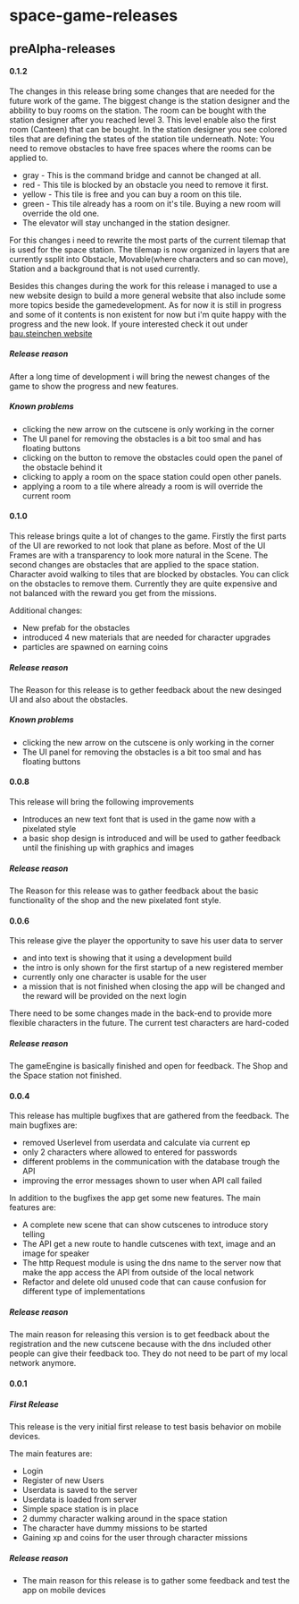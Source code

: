 # space-game-releases

## preAlpha-releases
#### 0.1.2
The changes in this release bring some changes that are needed for the future work of the game. The biggest change is the station designer and the abbility to buy rooms on the station. The room can be bought with the station designer after you reached level 3. This level enable also the first room (Canteen) that can be bought. In the station designer you see colored tiles that are defining the states of the station tile underneath.
Note: You need to remove obstacles to have free spaces where the rooms can be applied to.

* gray - This is the command bridge and cannot be changed at all.
* red - This tile is blocked by an obstacle you need to remove it first.
* yellow - This tile is free and you can buy a room on this tile.
* green - This tile already has a room on it's tile. Buying a new room will override the old one.
* The elevator will stay unchanged in the station designer.

For this changes i need to rewrite the most parts of the current tilemap that is used for the space station. The tilemap is now organized in layers that are currently ssplit into Obstacle, Movable(where characters and so can move), Station and a background that is not used currently.

Besides this changes during the work for this release i managed to use a new website design to build a more general website that also include some more topics beside the gamedevelopment. As for now it is still in progress and some of it contents is non existent for now but i'm quite happy with the progress and the new look. If youre interested check it out under [bau.steinchen website](http://bau-steinchen.duckdns.org/)

##### Release reason
After a long time of development i will bring the newest changes of the game to show the progress and new features.

##### Known problems
* clicking the new arrow on the cutscene is only working in the corner
* The UI panel for removing the obstacles is a bit too smal and has floating buttons
* clicking on the button to remove the obstacles could open the panel of the obstacle behind it
* clicking to apply a room on the space station could open other panels.
* applying a room to a tile where already a room is will override the current room


#### 0.1.0
This release brings quite a lot of changes to the game. Firstly the first parts of the UI are reworked to not look that plane as before. Most of the UI Frames are with a transparency to look more natural in the Scene. 
The second changes are obstacles that are applied to the space station. Character avoid walking to tiles that are blocked by obstacles. You can click on the obstacles to remove them. Currently they are quite expensive and not balanced with the reward you get from the missions.

Additional changes:
* New prefab for the obstacles
* introduced 4 new materials that are needed for character upgrades
* particles are spawned on earning coins

##### Release reason
The Reason for this release is to gether feedback about the new desinged UI and also about the obstacles.

##### Known problems
* clicking the new arrow on the cutscene is only working in the corner
* The UI panel for removing the obstacles is a bit too smal and has floating buttons


#### 0.0.8
This release will bring the following improvements

* Introduces an new text font that is used in the game now with a pixelated style
* a basic shop design is introduced and will be used to gather feedback until the finishing up with graphics and images

##### Release reason
The Reason for this release was to gather feedback about the basic functionality of the shop and the new pixelated font style.


#### 0.0.6
This release give the player the opportunity to save his user data to server

* and into text is showing that it using a development build
* the intro is only shown for the first startup of a new registered member
* currently only one character is usable for the user
* a mission that is not finished when closing the app will be changed and the reward will be provided on the next login

There need to be some changes made in the back-end to provide more flexible characters in the future. The current test characters are hard-coded

##### Release reason
The gameEngine is basically finished and open for feedback. The Shop and the Space station not finished.

#### 0.0.4
This release has multiple bugfixes that are gathered from the feedback.
The main bugfixes are:

* removed Userlevel from userdata and calculate via current ep
* only 2 characters where allowed to entered for passwords
* different problems in the communication with the database trough the API
* improving the error messages shown to user when API call failed

In addition to the bugfixes the app get some new features.
The main features are:

* A complete new scene that can show cutscenes to introduce story telling
* The API get a new route to handle cutscenes with text, image and an image for speaker
* The http Request module is using the dns name to the server now that make the app access the API from outside of the local network
* Refactor and delete old unused code that can cause confusion for different type of implementations

##### Release reason
The main reason for releasing this version is to get feedback about the registration and the new cutscene because with the dns included other people can give their feedback too. They do not need to be part of my local network anymore.

#### 0.0.1
##### First Release
This release is the very initial first release to test basis behavior on mobile devices.

The main features are:
* Login
* Register of new Users
* Userdata is saved to the server
* Userdata is loaded from server
* Simple space station is in place
* 2 dummy character walking around in the space station
* The character have dummy missions to be started
* Gaining xp and coins for the user through character missions

##### Release reason
* The main reason for this release is to gather some feedback and test the app on mobile devices
